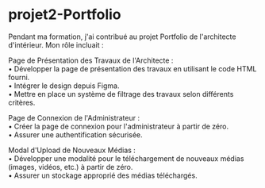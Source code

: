 # projet2-Portfolio
Pendant ma formation, j'ai contribué au projet Portfolio de l'architecte d'intérieur. Mon rôle incluait :  
  
Page de Présentation des Travaux de l'Architecte :  
    •	Développer la page de présentation des travaux en utilisant le code HTML fourni.  
    •	Intégrer le design depuis Figma.  
    •	Mettre en place un système de filtrage des travaux selon différents critères.  
      
Page de Connexion de l'Administrateur :   
    •	Créer la page de connexion pour l'administrateur à partir de zéro.  
    •	Assurer une authentification sécurisée.  
      
Modal d'Upload de Nouveaux Médias :   
    •	Développer une modalité pour le téléchargement de nouveaux médias (images, vidéos, etc.) à partir de zéro.  
    •	Assurer un stockage approprié des médias téléchargés.  
